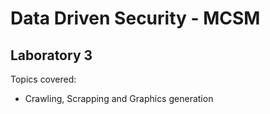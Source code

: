 # Data Driven Security - MCSM

## Laboratory 3

Topics covered:

- Crawling, Scrapping and Graphics generation
